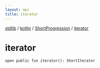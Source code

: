 ```yaml
---
layout: api
title: iterator
---
```

[stdlib](../../index.html) / [kotlin](../index.html) / [ShortProgression](index.html) / [iterator](iterator.html)

# iterator

```
open public fun iterator(): ShortIterator
```
